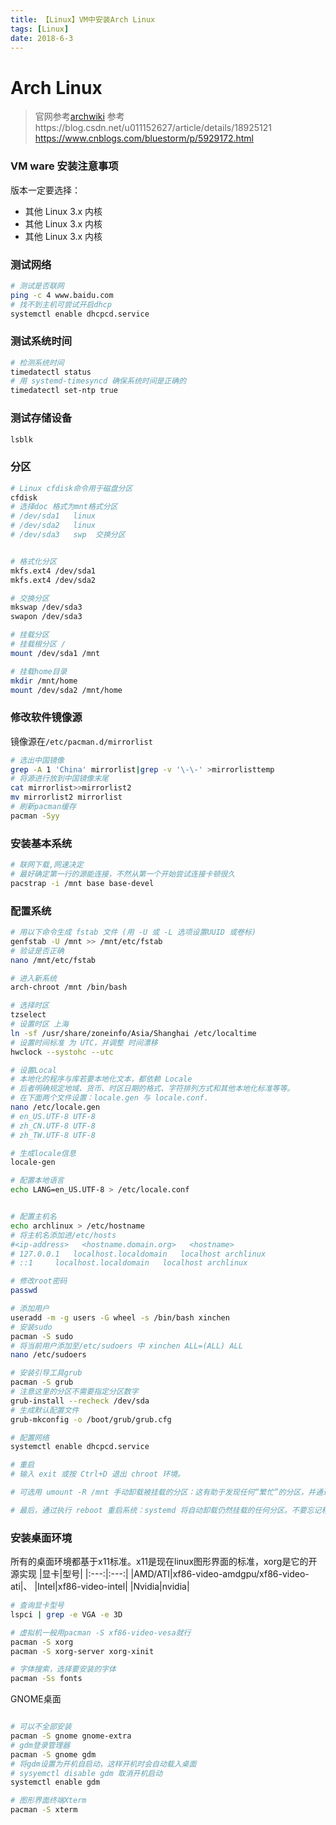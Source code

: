 ```yaml
---
title: 【Linux】VM中安装Arch Linux
tags: [Linux]
date: 2018-6-3
---
```


# Arch Linux

> 官网参考[archwiki](https://wiki.archlinux.org/index.php/Main_page_(简体中文))
> 参考https://blog.csdn.net/u011152627/article/details/18925121
> https://www.cnblogs.com/bluestorm/p/5929172.html
### VM ware 安装注意事项
版本一定要选择：
- 其他 Linux 3.x 内核
- 其他 Linux 3.x 内核
- 其他 Linux 3.x 内核

### 测试网络
```bash
# 测试是否联网
ping -c 4 www.baidu.com
# 找不到主机可尝试开启dhcp
systemctl enable dhcpcd.service
```

### 测试系统时间
```bash
# 检测系统时间
timedatectl status
# 用 systemd-timesyncd 确保系统时间是正确的
timedatectl set-ntp true
```

### 测试存储设备
```bash
lsblk
```

### 分区
```bash
# Linux cfdisk命令用于磁盘分区
cfdisk
# 选择doc 格式为mnt格式分区
# /dev/sda1   linux
# /dev/sda2   linux
# /dev/sda3   swp  交换分区


# 格式化分区
mkfs.ext4 /dev/sda1
mkfs.ext4 /dev/sda2

# 交换分区
mkswap /dev/sda3
swapon /dev/sda3

# 挂载分区
# 挂载根分区 /
mount /dev/sda1 /mnt

# 挂载home目录
mkdir /mnt/home
mount /dev/sda2 /mnt/home
```

### 修改软件镜像源
镜像源在`/etc/pacman.d/mirrorlist`

```bash
# 选出中国镜像
grep -A 1 'China' mirrorlist|grep -v '\-\-' >mirrorlisttemp
# 将源进行放到中国镜像末尾
cat mirrorlist>>mirrorlist2
mv mirrorlist2 mirrorlist
# 刷新pacman缓存
pacman -Syy
```

### 安装基本系统
```bash
# 联网下载,网速决定
# 最好确定第一行的源能连接，不然从第一个开始尝试连接卡顿很久
pacstrap -i /mnt base base-devel
```

### 配置系统
```bash
# 用以下命令生成 fstab 文件 (用 -U 或 -L 选项设置UUID 或卷标)
genfstab -U /mnt >> /mnt/etc/fstab
# 验证是否正确
nano /mnt/etc/fstab

# 进入新系统
arch-chroot /mnt /bin/bash

# 选择时区
tzselect
# 设置时区 上海
ln -sf /usr/share/zoneinfo/Asia/Shanghai /etc/localtime
# 设置时间标准 为 UTC，并调整 时间漂移
hwclock --systohc --utc

# 设置Local
# 本地化的程序与库若要本地化文本，都依赖 Locale
# 后者明确规定地域、货币、时区日期的格式、字符排列方式和其他本地化标准等等。
# 在下面两个文件设置：locale.gen 与 locale.conf.
nano /etc/locale.gen
# en_US.UTF-8 UTF-8
# zh_CN.UTF-8 UTF-8
# zh_TW.UTF-8 UTF-8

# 生成locale信息
locale-gen

# 配置本地语言
echo LANG=en_US.UTF-8 > /etc/locale.conf


# 配置主机名
echo archlinux > /etc/hostname
# 将主机名添加进/etc/hosts
#<ip-address>   <hostname.domain.org>   <hostname>
# 127.0.0.1   localhost.localdomain   localhost archlinux
# ::1     localhost.localdomain   localhost archlinux

# 修改root密码
passwd

# 添加用户
useradd -m -g users -G wheel -s /bin/bash xinchen
# 安装sudo
pacman -S sudo 
# 将当前用户添加至/etc/sudoers 中 xinchen ALL=(ALL) ALL
nano /etc/sudoers

# 安装引导工具grub
pacman -S grub
# 注意这里的分区不需要指定分区数字
grub-install --recheck /dev/sda
# 生成默认配置文件
grub-mkconfig -o /boot/grub/grub.cfg

# 配置网络
systemctl enable dhcpcd.service

# 重启
# 输入 exit 或按 Ctrl+D 退出 chroot 环境。

# 可选用 umount -R /mnt 手动卸载被挂载的分区：这有助于发现任何“繁忙”的分区，并通过 fuser(1) 查找原因。

# 最后，通过执行 reboot 重启系统：systemd 将自动卸载仍然挂载的任何分区。不要忘记移除安装介质，然后使用root帐户登录到新系统。
```

### 安装桌面环境
所有的桌面环境都基于x11标准。x11是现在linux图形界面的标准，xorg是它的开源实现
|显卡|型号|
|:---:|:---:|
|AMD/ATI|xf86-video-amdgpu/xf86-video-ati|、
|Intel|xf86-video-intel|
|Nvidia|nvidia|

```bash
# 查询显卡型号
lspci | grep -e VGA -e 3D

# 虚拟机一般用pacman -S xf86-video-vesa就行
pacman -S xorg
pacman -S xorg-server xorg-xinit

# 字体搜索，选择要安装的字体
pacman -Ss fonts
```

GNOME桌面

```bash

# 可以不全部安装
pacman -S gnome gnome-extra
# gdm登录管理器
pacman -S gnome gdm
# 将gdm设置为开机自启动，这样开机时会自动载入桌面
# sysyemctl disable gdm 取消开机启动
systemctl enable gdm

# 图形界面终端Xterm
pacman -S xterm
```



